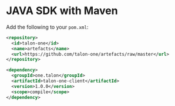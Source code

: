 # JAVA SDK with Maven

Add the following to your `pom.xml`:

```xml
<repository>
  <id>talon-one</id>
  <name>artefacts</name>
  <url>https://github.com/talon-one/artefacts/raw/master</url>
</repository>
```

```xml
<dependency>
  <groupId>one.talon</groupId>
  <artifactId>talon-one-client</artifactId>
  <version>1.0.0</version>
  <scope>compile</scope>
</dependency>
```
